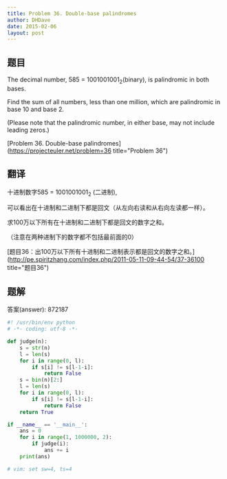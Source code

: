 ```yaml
---
title: Problem 36. Double-base palindromes
author: DHDave
date: 2015-02-06
layout: post
---
```


## 题目

The decimal number, 585 = 1001001001<sub>2</sub>(binary), is palindromic in both bases.

Find the sum of all numbers, less than one million, which are palindromic in base 10 and base 2.

(Please note that the palindromic number, in either base, may not include leading zeros.)
<!--more-->
[Problem 36. Double-base palindromes](https://projecteuler.net/problem=36 title="Problem 36")

## 翻译

十进制数字585 = 1001001001<sub>2</sub> (二进制),

可以看出在十进制和二进制下都是回文（从左向右读和从右向左读都一样）。

求100万以下所有在十进制和二进制下都是回文的数字之和。

（注意在两种进制下的数字都不包括最前面的0）

[题目36：出100万以下所有十进制和二进制表示都是回文的数字之和。](http://pe.spiritzhang.com/index.php/2011-05-11-09-44-54/37-36100 title="题目36")

## 题解

答案(answer): 872187

```python
#! /usr/bin/env python
# -*- coding: utf-8 -*-

def judge(n):
    s = str(n)
    l = len(s)
    for i in range(0, l):
        if s[i] != s[l-1-i]:
            return False
    s = bin(n)[2:]
    l = len(s)
    for i in range(0, l):
        if s[i] != s[l-1-i]:
            return False
    return True

if __name__ == '__main__':
    ans = 0
    for i in range(1, 1000000, 2):
        if judge(i):
            ans += i
    print(ans)

# vim: set sw=4, ts=4
```
